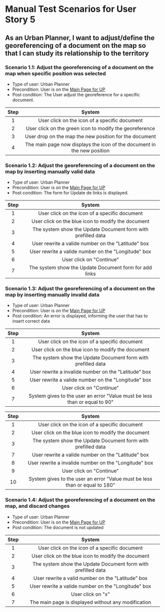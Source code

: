 # Manual Test Scenarios for User Story 5

## As an Urban Planner, I want to adjust/define the georeferencing of a document on the map so that I can study its relationship to the territory

### Scenario 1.1: Adjust the georeferencing of a document on the map when specific position was selected

- Type of user: Urban Planner
- Precondition: User is on the [Main Page for UP](https://github.com/umberto-fontanazza/kiruna-explorer/blob/main/screenshots/main_page_UP.png)
- Post condition: The User adjust the georeference for a specific document.

| Step |                                 System                                  |
| :--: | :---------------------------------------------------------------------: |
|  1   |              User click on the icon of a specific document              |
|  2   |         User click on the green icon to modify the georeference         |
|  3   |         User drop on the map the new position for the document          |
|  4   | The main page now displays the icon of the document in the new position |

### Scenario 1.2: Adjust the georeferencing of a document on the map by inserting manually valid data

- Type of user: Urban Planner
- Precondition: User is on the [Main Page for UP](https://github.com/umberto-fontanazza/kiruna-explorer/blob/main/screenshots/main_page_UP.png)
- Post condition: The form for Update de links is displayed.

| Step |                            System                            |
| :--: | :----------------------------------------------------------: |
|  1   |        User click on the icon of a specific document         |
|  2   |      User click on the blue icon to modify the document      |
|  3   | The system show the Update Document form with prefilled data |
|  4   |      User rewrite a valide number on the "Latitude" box      |
|  5   |     User rewrite a valide number on the "Longitude" box      |
|  6   |                   User click on "Continue"                   |
|  7   |    The system show the Update Document form for add links    |

### Scenario 1.3: Adjust the georeferencing of a document on the map by inserting manually invalid data

- Type of user: Urban Planner
- Precondition: User is on the [Main Page for UP](https://github.com/umberto-fontanazza/kiruna-explorer/blob/main/screenshots/main_page_UP.png)
- Post condition: An error is displayed, informing the user that has to insert correct data

| Step |                                   System                                   |
| :--: | :------------------------------------------------------------------------: |
|  1   |               User click on the icon of a specific document                |
|  2   |             User click on the blue icon to modify the document             |
|  3   |        The system show the Update Document form with prefilled data        |
|  4   |            User rewrite a invalide number on the "Latitude" box            |
|  5   |            User rewrite a valide number on the "Longitude" box             |
|  6   |                          User click on "Continue"                          |
|  7   | System gives to the user an error "Value must be less than or equal to 90" |

| Step |                                   System                                    |
| :--: | :-------------------------------------------------------------------------: |
|  1   |                User click on the icon of a specific document                |
|  2   |             User click on the blue icon to modify the document              |
|  3   |        The system show the Update Document form with prefilled data         |
|  7   |             User rewrite a valide number on the "Latitude" box              |
|  8   |            User rewrite a invalide number on the "Longitude" box            |
|  9   |                          User click on "Continue"                           |
|  10  | System gives to the user an error "Value must be less than or equal to 180" |

### Scenario 1.4: Adjust the georeferencing of a document on the map, and discard changes

- Type of user: Urban Planner
- Precondition: User is on the [Main Page for UP](https://github.com/umberto-fontanazza/kiruna-explorer/blob/main/screenshots/main_page_UP.png)
- Post condition: The document is not updated

| Step |                            System                            |
| :--: | :----------------------------------------------------------: |
|  1   |        User click on the icon of a specific document         |
|  2   |      User click on the blue icon to modify the document      |
|  3   | The system show the Update Document form with prefilled data |
|  4   |      User rewrite a valid number on the "Latitude" box       |
|  5   |     User rewrite a valide number on the "Longitude" box      |
|  6   |                      User click on "x"                       |
|  7   |     The main page is displayed without any modification      |
